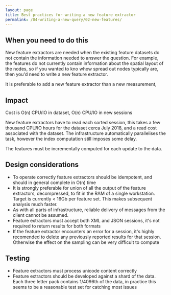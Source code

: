 ```yaml
---
layout: page
title: Best practices for writing a new feature extractor
permalink: /04-writing-a-new-query/02-new-features/
---
```


## When you need to do this

New feature extractors are needed when the existing feature datasets do not contain the information needed to answer the question. For example, the features do not currently contain information about the spatial layout of the nodes, so if you wanted to kno whow spread out nodes typically are, then you'd need to write a new feature extractor.

It is preferable to add a new feature extractor than a new measurement,


## Impact

Cost is O(n) CPU/IO in dataset, O(n) CPU/IO in new sessions

New feature extractors have to read each sorted session, this takes a few thousand CPU/IO hours for the dataset cerca July 2018, and a read cost associated with the dataset. The infrastructure automatically parallelises the task, however the index computation still imposes some delay.

The features must be incrementally computed for each update to the data.


## Design considerations

  - To operate correctly feature extractors should be idempotent, and should in general complete in O(n) time
  - It is strongly preferable for union of all the output of the feature extractors, decompressed, to fit in the RAM of a single workstation. Target is currently < 16Gb per feature set. This makes subsequent analysis much faster. 
  - As with all parts of infrastructure, reliable delivery of messages from the client cannot be assumed.
  - Feature extractors must accept both XML and JSON sessions, it's not required to return results for both formats
  - If the feature extractor encounters an error for a session, it's highly recomended to delete any previously reported results for that session. Otherwise the effect on the sampling can be very difficult to compute
   
## Testing

  - Feature extractors must process unicode content correctly
  - Feature extractors should be developed against a shard of the data. Each three letter pack contains 1/4096th of the data, in practice this seems to be a reasonable test set for catching most issues
